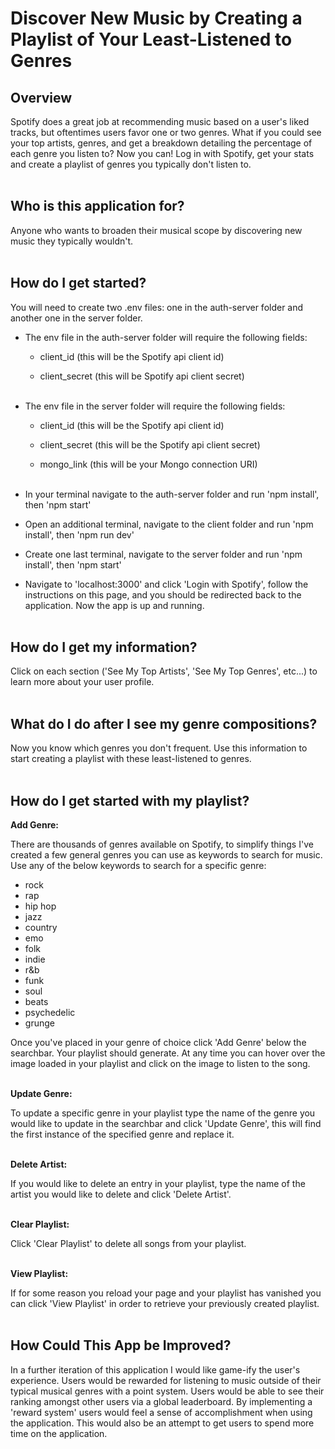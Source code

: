 # Discover New Music by Creating a Playlist of Your Least-Listened to Genres

## Overview

Spotify does a great job at recommending music based on a user's liked tracks, but oftentimes users favor one or two genres. What if you could see your top artists, genres, and get a breakdown detailing the percentage of each genre you listen to? Now you can! Log in with Spotify, get your stats and create a playlist of genres you typically don't listen to.<br /><br />

## Who is this application for?

Anyone who wants to broaden their musical scope by discovering new music they typically wouldn't.<br /><br />

## How do I get started?

You will need to create two .env files: one in the auth-server folder and another one in the server folder.

- The env file in the auth-server folder will require the following fields:

  - client_id (this will be the Spotify api client id)

  - client_secret (this will be Spotify api client secret) <br /><br />

- The env file in the server folder will require the following fields:

  - client_id (this will be the Spotify api client id)

  - client_secret (this will be the Spotify api client secret)

  - mongo_link (this will be your Mongo connection URI)<br /><br />

- In your terminal navigate to the auth-server folder and run 'npm install', then 'npm start'
- Open an additional terminal, navigate to the client folder and run 'npm install', then 'npm run dev'
- Create one last terminal, navigate to the server folder and run 'npm install', then 'npm start'
- Navigate to 'localhost:3000' and click 'Login with Spotify', follow the instructions on this page, and you should be redirected back to the application. Now the app is up and running.<br /><br />

## How do I get my information?

Click on each section ('See My Top Artists', 'See My Top Genres', etc...) to learn more about your user profile.<br /><br />

## What do I do after I see my genre compositions?

Now you know which genres you don't frequent. Use this information to start creating a playlist with these least-listened to genres.<br /><br />

## How do I get started with my playlist?

**Add Genre:**

There are thousands of genres available on Spotify, to simplify things I've created a few general genres you can use as keywords to search for music. Use any of the below keywords to search for a specific genre:

- rock
- rap
- hip hop
- jazz
- country
- emo
- folk
- indie
- r&b
- funk
- soul
- beats
- psychedelic
- grunge

Once you've placed in your genre of choice click 'Add Genre' below the searchbar. Your playlist should generate. At any time you can hover over the image loaded in your playlist and click on the image to listen to the song.<br /><br />

**Update Genre:**

To update a specific genre in your playlist type the name of the genre you would like to update in the searchbar and click 'Update Genre', this will find the first instance of the specified genre and replace it.<br /><br />

**Delete Artist:**

If you would like to delete an entry in your playlist, type the name of the artist you would like to delete and click 'Delete Artist'.<br /><br />

**Clear Playlist:**

Click 'Clear Playlist' to delete all songs from your playlist.<br /><br />

**View Playlist:**

If for some reason you reload your page and your playlist has vanished you can click 'View Playlist' in order to retrieve your previously created playlist.<br /><br />

## How Could This App be Improved?

In a further iteration of this application I would like game-ify the user's experience. Users would be rewarded for listening to music outside of their typical musical genres with a point system. Users would be able to see their ranking amongst other users via a global leaderboard. By implementing a 'reward system' users would feel a sense of accomplishment when using the application. This would also be an attempt to get users to spend more time on the application.
